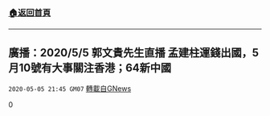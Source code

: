 ###  [:house:返回首頁](https://github.com/ourhimalayas/txt)
---

## 廣播：2020/5/5 郭文貴先生直播 孟建柱運錢出國，5月10號有大事關注香港；64新中國
`2020-05-05 21:45 GM07` [轉載自GNews](https://gnews.org/zh-hant/195105/)

0
